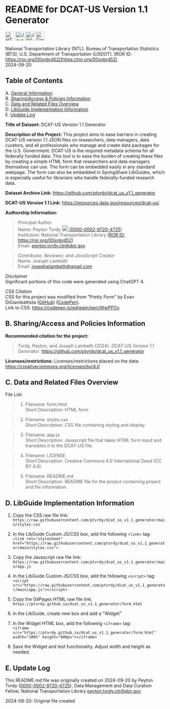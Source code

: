 # README for DCAT-US Version 1.1 Generator     
<img src="https://img.shields.io/badge/HTML5-E34F26?style=for-the-badge&logo=html5&logoColor=white" alt="HTML5" height="28"> <img src="https://img.shields.io/badge/JavaScript-323330?style=for-the-badge&logo=javascript&logoColor=F7DF1E" alt="JavaScript" height="28"> <img src="https://img.shields.io/badge/json-000000?style=for-the-badge&logo=json&logoColor=white" alt="JSON" height="28"> <a href="https://creativecommons.org/licenses/by/4.0"><img src="https://licensebuttons.net/l/by/3.0/88x31.png" alt="Creative Commons 4.0 BY License" height="28"></a>

National Transportation Library (NTL). Bureau of Transportation Statistics (BTS), U.S. Department of Transportation (USDOT). [ROR ID: https://ror.org/00snbrd52](https://ror.org/00snbrd52)  
2024-09-20  

## Table of Contents
A. [General Information](#a-general-information)  
B. [Sharing/Access & Policies Information](#b-sharingaccess-and-policies-information)  
C. [Data and Related Files Overview](#c-data-and-related-files-overview)  
D. [LibGuide Implementation Information](#d-libguide-implementation-information)  
E. [Update Log](#e-update-log)  

**Title of Dataset:**  DCAT-US Version 1.1 Generator  

**Description of the Project:** This project aims to ease barriers in creating DCAT-US version 1.1 JSON files on researchers, data managers, data curators, and all professionals who manage and create data packages for the U.S. Government. DCAT-US is the required metadata schema for all federally funded data. This tool is to ease the burden of creating these files by creating a simple HTML form that researchers and data managers themselves can use. The form can be embedded easily in any standard webpage. The form can also be embedded in SpringShare LibGuides, which is especially useful for librarians who handle federally-funded research data.

**Dataset Archive Link:** <https://github.com/ptvrdy/dcat_us_v1.1_generator>  

**DCAT-US Version 1.1 Link:** <https://resources.data.gov/resources/dcat-us/>

**Authorship Information:**  

>  *Principal Author*  
>  Name: Peyton Tvrdy <a href="https://orcid.org/0000-0002-9720-4725"><img src="https://th.bing.com/th/id/OIP.8aLkQghWV6uvFMxGtFAgmwHaHa?rs=1&pid=ImgDetMain" height="19"> ([0000-0002-9720-4725](https://orcid.org/0000-0002-9720-4725))   
>  Institution: National Transportation Library [(ROR ID: https://ror.org/00snbrd52)](https://ror.org/00snbrd52)   
>  Email: peyton.tvrdy.ctr@dot.gov  

>  *Contributor, Reviewer, and JavaScript Creator*  
>  Name: Joesph Lambeth     
>  Email: josephwlambeth@gmail.com  

*Disclaimer*  
Significant portions of this code were generated using ChatGPT 4. 

*CSS Citation*  
CSS for this project was modified from "Pretty Form" by Evan DiGiambattista ([GitHub](https://github.com/edigi135)) ([CodePen](https://codepen.io/edigiam)).  
Link to CSS: <https://codepen.io/edigiam/pen/WwPPOv>  

## B. Sharing/Access and Policies Information  

**Recommended citation for the project:**  

>  Tvrdy, Peyton, and Joseph Lambeth (2024). *DCAT-US Version 1.1 Generator*. <https://github.com/ptvrdy/dcat_us_v1.1_generator>  

**Licenses/restrictions:** Licenses/restrictions placed on the data: <https://creativecommons.org/licenses/by/4.0>  
 
## C. Data and Related Files Overview  

File List:    

>  1. Filename: form.html  
>  Short Description:  HTML form   

>  2. Filename: styles.css    
>  Short Description:  CSS file containing styling and display.  

>  3. Filename: app.js  
>  Short Description:  Javascript file that takes HTML form input and translates it to the DCAT-US file.    

>  4. Filename: LICENSE  
>  Short Description:  Creative Commons 4.0 International Deed (CC BY 4.0).  

>  5. Filename: README.md  
>  Short Description:  README file for the project containing project and file information.   

## D. LibGuide Implementation Information   

1. Copy the CSS raw file link:  
`https://raw.githubusercontent.com/ptvrdy/dcat_us_v1.1_generator/main/styles.css`

2. In the LibGuide Custom JS/CSS box, add the following `<link>` tag:  
`<link rel="stylesheet" href="https://raw.githubusercontent.com/ptvrdy/dcat_us_v1.1_generator/main/styles.css">`  

3. Copy the Javascript raw file link:  
`https://raw.githubusercontent.com/ptvrdy/dcat_us_v1.1_generator/main/app.js`

4. In the LibGuide Custom JS/CSS box, add the following `<script>` tag:  
`<script src="https://raw.githubusercontent.com/ptvrdy/dcat_us_v1.1_generator/main/app.js"></script>`  

5. Copy the GitPages HTML raw file link:  
`https://ptvrdy.github.io/dcat_us_v1.1_generator/form.html`  

6. In the LibGuide, create new box and add a "Widget"  

7. In the Widget HTML box, add the following `<iframe>` tag:  
`<iframe src="https://ptvrdy.github.io/dcat_us_v1.1_generator/form.html" width="100%" height="600px"></iframe>`  

8. Save the Widget and test functionality. Adjust width and height as needed.    

## E. Update Log  

This README.md file was originally created on 2024-09-20 by Peyton Tvrdy ([0000-0002-9720-4725](https://orcid.org/0000-0002-9720-4725)), Data Management and Data Curation Fellow, National Transportation Library <peyton.tvrdy.ctr@dot.gov>  
 
2024-09-20: Original file created  
